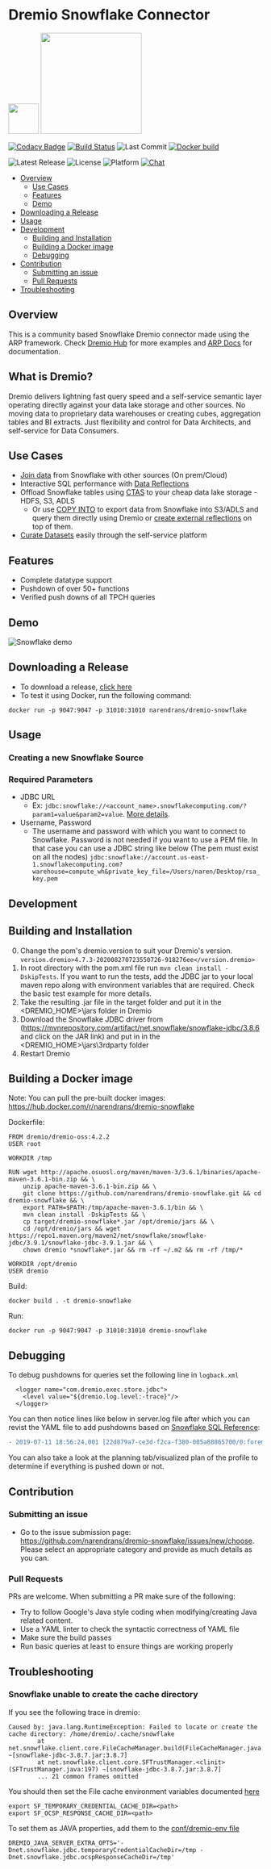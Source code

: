# Dremio Snowflake Connector

<img src="https://www.dremio.com/img/dremio-website.png" width="60"> <img src="https://www.snowflake.com/wp-content/themes/snowflake/img/snowflake-logo-blue@2x.png" width="200">


[![Codacy Badge](https://api.codacy.com/project/badge/Grade/ecc264fe94074379afc080f2e1549630)](https://app.codacy.com/app/narendrans/dremio-snowflake?utm_source=github.com&utm_medium=referral&utm_content=narendrans/dremio-snowflake&utm_campaign=Badge_Grade_Dashboard)
[![Build Status](https://travis-ci.org/narendrans/dremio-snowflake.svg?branch=master)](https://travis-ci.org/narendrans/dremio-snowflake)
![Last Commit](https://img.shields.io/github/last-commit/narendrans/dremio-snowflake)
[![Docker build](https://img.shields.io/docker/cloud/build/narendrans/dremio-snowflake.svg)](https://hub.docker.com/r/narendrans/dremio-snowflake/builds)

![Latest Release](https://img.shields.io/github/v/release/narendrans/dremio-snowflake)
![License](https://img.shields.io/badge/license-Apache%202-blue)
![Platform](https://img.shields.io/badge/platform-linux%20%7C%20macos%20%7C%20windows-blue)
[![Chat](https://img.shields.io/gitter/room/Dremio-Snowflake-Connector/community)](https://gitter.im/Dremio-Snowflake-Connector/community)

<!--ts-->
   * [Overview](#overview)
      * [Use Cases](#use-cases)
      * [Features](#features)
      * [Demo](#demo)
   * [Downloading a Release](#downloading-a-release)
   * [Usage](#usage)
   * [Development](#development)
      * [Building and Installation](#building-and-installation)
      * [Building a Docker image](#building-a-docker-image)
      * [Debugging](#debugging)
   * [Contribution](#contribution)
      * [Submitting an issue](#submitting-an-issue)
      * [Pull Requests](#pull-requests)
   * [Troubleshooting](#troubleshooting)
<!--te-->

Overview
-----------

This is a community based Snowflake Dremio connector made using the ARP framework. Check [Dremio Hub](https://github.com/dremio-hub) for more examples and [ARP Docs](https://github.com/dremio-hub/dremio-sqllite-connector#arp-file-format) for documentation. 

What is Dremio?
-----------

Dremio delivers lightning fast query speed and a self-service semantic layer operating directly against your data lake storage and other sources. No moving data to proprietary data warehouses or creating cubes, aggregation tables and BI extracts. Just flexibility and control for Data Architects, and self-service for Data Consumers.

Use Cases
-----------

* [Join data](https://www.dremio.com/tutorials/combining-data-from-multiple-datasets/) from Snowflake with other sources (On prem/Cloud)
* Interactive SQL performance with [Data Reflections](https://www.dremio.com/tutorials/getting-started-with-data-reflections/)
* Offload Snowflake tables using [CTAS](https://www.dremio.com/tutorials/high-performance-parallel-exports/) to your cheap data lake storage - HDFS, S3, ADLS
  * Or use [COPY INTO](https://docs.snowflake.net/manuals/sql-reference/sql/copy-into-location.html) to export data from Snowflake into S3/ADLS and query them directly using Dremio or [create external reflections](https://docs.dremio.com/acceleration/creating-reflections.html#external-reflections) on top of them.
* [Curate Datasets](https://www.dremio.com/tutorials/data-curation-with-dremio/) easily through the self-service platform

Features
-----------

* Complete datatype support
* Pushdown of over 50+ functions
* Verified push downs of all TPCH queries


Demo
-----------

![Snowflake demo](snowflake.gif)

Downloading a Release
-----------

* To download a release, [click here](https://github.com/narendrans/dremio-snowflake/releases)
* To test it using Docker, run the following command:

`docker run -p 9047:9047 -p 31010:31010 narendrans/dremio-snowflake`

Usage
-----------

### Creating a new Snowflake Source

### Required Parameters

* JDBC URL
    * Ex: `jdbc:snowflake://<account_name>.snowflakecomputing.com/?param1=value&param2=value`. [More details](https://docs.snowflake.net/manuals/user-guide/jdbc-configure.html).
* Username, Password
    * The username and password with which you want to connect to Snowflake. Password is not needed if you want to use a PEM file. In that case you can use a JDBC string like below (The pem must exist on all the nodes)
    `jdbc:snowflake://account.us-east-1.snowflakecomputing.com?warehouse=compute_wh&private_key_file=/Users/naren/Desktop/rsa_key.pem`

## Development

Building and Installation
-----------

0. Change the pom's dremio.version to suit your Dremio's version. `version.dremio>4.7.3-202008270723550726-918276ee</version.dremio>`
1. In root directory with the pom.xml file run `mvn clean install -DskipTests`. If you want to run the tests, add the JDBC jar to your local maven repo along with environment variables that are required. Check the basic test example for more details.
2. Take the resulting .jar file in the target folder and put it in the <DREMIO_HOME>\jars folder in Dremio
3. Download the Snowflake JDBC driver from (https://mvnrepository.com/artifact/net.snowflake/snowflake-jdbc/3.8.6 and click on the JAR link) and put in in the <DREMIO_HOME>\jars\3rdparty folder
4. Restart Dremio

Building a Docker image
-------
Note: You can pull the pre-built docker images: https://hub.docker.com/r/narendrans/dremio-snowflake

Dockerfile:

```
FROM dremio/dremio-oss:4.2.2
USER root

WORKDIR /tmp

RUN wget http://apache.osuosl.org/maven/maven-3/3.6.1/binaries/apache-maven-3.6.1-bin.zip && \
	unzip apache-maven-3.6.1-bin.zip && \
	git clone https://github.com/narendrans/dremio-snowflake.git && cd dremio-snowflake && \
	export PATH=$PATH:/tmp/apache-maven-3.6.1/bin && \
	mvn clean install -DskipTests && \
	cp target/dremio-snowflake*.jar /opt/dremio/jars && \
	cd /opt/dremio/jars && wget https://repo1.maven.org/maven2/net/snowflake/snowflake-jdbc/3.9.1/snowflake-jdbc-3.9.1.jar && \
	chown dremio *snowflake*.jar && rm -rf ~/.m2 && rm -rf /tmp/*

WORKDIR /opt/dremio
USER dremio
```

Build:

`docker build . -t dremio-snowflake`

Run:

`docker run -p 9047:9047 -p 31010:31010 dremio-snowflake`

Debugging
-----------
To debug pushdowns for queries set the following line in `logback.xml`

```
  <logger name="com.dremio.exec.store.jdbc">
    <level value="${dremio.log.level:-trace}"/>
  </logger>
 ```
  
You can then notice lines like below in server.log file after which you can revist the YAML file to add pushdowns based on [Snowflake SQL Reference](https://docs.snowflake.net/manuals/sql-reference-commands.html):

```diff
- 2019-07-11 18:56:24,001 [22d879a7-ce3d-f2ca-f380-005a88865700/0:foreman-planning] DEBUG c.d.e.store.jdbc.dialect.arp.ArpYaml - Operator / not supported. Aborting pushdown.
```

You can also take a look at the planning tab/visualized plan of the profile to determine if everything is pushed down or not.

Contribution
------------

### Submitting an issue

* Go to the issue submission page: https://github.com/narendrans/dremio-snowflake/issues/new/choose. Please select an appropriate category and provide as much details as you can.

### Pull Requests

PRs are welcome. When submitting a PR make sure of the following:

* Try to follow Google's Java style coding when modifying/creating Java related content.
* Use a YAML linter to check the syntactic correctness of YAML file
* Make sure the build passes
* Run basic queries at least to ensure things are working properly

Troubleshooting
------------

### Snowflake unable to create the cache directory

If you see the following trace in dremio:

```
Caused by: java.lang.RuntimeException: Failed to locate or create the cache directory: /home/dremio/.cache/snowflake
        at net.snowflake.client.core.FileCacheManager.build(FileCacheManager.java:159) ~[snowflake-jdbc-3.8.7.jar:3.8.7]
        at net.snowflake.client.core.SFTrustManager.<clinit>(SFTrustManager.java:197) ~[snowflake-jdbc-3.8.7.jar:3.8.7]
        ... 21 common frames omitted
 ```
You should then set the File cache environment variables documented [here](https://docs.snowflake.net/manuals/user-guide/jdbc-configure.html#file-caches)

```
export SF_TEMPORARY_CREDENTIAL_CACHE_DIR=<path>
export SF_OCSP_RESPONSE_CACHE_DIR=<path>
```

To set them as JAVA properties, add them to the [conf/dremio-env file](https://docs.dremio.com/advanced-administration/dremio-env.html)

`DREMIO_JAVA_SERVER_EXTRA_OPTS='-Dnet.snowflake.jdbc.temporaryCredentialCacheDir=/tmp -Dnet.snowflake.jdbc.ocspResponseCacheDir=/tmp'`
